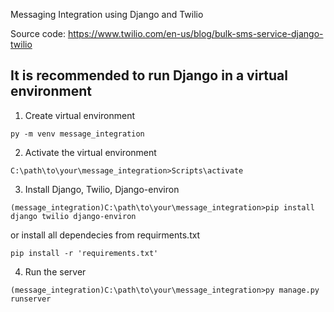 Messaging Integration using Django and Twilio

Source code: https://www.twilio.com/en-us/blog/bulk-sms-service-django-twilio

## It is recommended to run Django in a virtual environment

1. Create virtual environment
```
py -m venv message_integration
```
 
2. Activate the virtual environment

```
C:\path\to\your\message_integration>Scripts\activate
```

3. Install Django, Twilio, Django-environ

```
(message_integration)C:\path\to\your\message_integration>pip install django twilio django-environ
```

or install all dependecies from requirments.txt

```
pip install -r 'requirements.txt'
```

4. Run the server
```
(message_integration)C:\path\to\your\message_integration>py manage.py runserver
```
